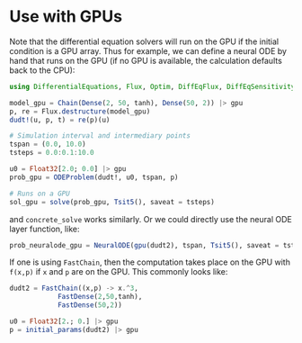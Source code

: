# Use with GPUs

Note that the differential equation solvers will run on the GPU if the initial
condition is a GPU array. Thus for example, we can define a neural ODE by hand
that runs on the GPU (if no GPU is available, the calculation defaults back to the CPU):

```julia
using DifferentialEquations, Flux, Optim, DiffEqFlux, DiffEqSensitivity

model_gpu = Chain(Dense(2, 50, tanh), Dense(50, 2)) |> gpu
p, re = Flux.destructure(model_gpu)
dudt!(u, p, t) = re(p)(u)

# Simulation interval and intermediary points
tspan = (0.0, 10.0)
tsteps = 0.0:0.1:10.0

u0 = Float32[2.0; 0.0] |> gpu
prob_gpu = ODEProblem(dudt!, u0, tspan, p)

# Runs on a GPU
sol_gpu = solve(prob_gpu, Tsit5(), saveat = tsteps)
```

and `concrete_solve` works similarly. Or we could directly use the neural ODE
layer function, like:

```julia
prob_neuralode_gpu = NeuralODE(gpu(dudt2), tspan, Tsit5(), saveat = tsteps)
```

If one is using `FastChain`, then the computation takes place on the GPU with
`f(x,p)` if `x` and `p` are on the GPU. This commonly looks like:

```julia
dudt2 = FastChain((x,p) -> x.^3,
            FastDense(2,50,tanh),
            FastDense(50,2))

u0 = Float32[2.; 0.] |> gpu
p = initial_params(dudt2) |> gpu
```
